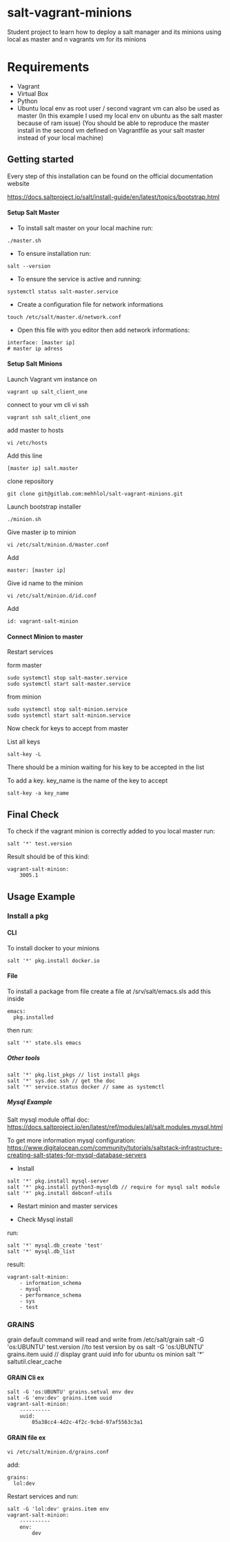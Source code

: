 # salt-vagrant-minions

Student project to learn how to deploy a salt manager and its minions using
local as master and n vagrants vm for its minions

# Requirements

- Vagrant
- Virtual Box
- Python
- Ubuntu local env as root user / second vagrant vm can also be used as master
  (In this example I used my local env on ubuntu as the salt master because of
  ram issue)
  (You should be able to reproduce the master install in the second vm defined
  on Vagrantfile as your salt master instead of your local machine)

## Getting started

Every step of this installation can be found on the official documentation
website

https://docs.saltproject.io/salt/install-guide/en/latest/topics/bootstrap.html

#### Setup Salt Master

- To install salt master on your local machine run:
```
./master.sh
```

- To ensure installation run:
```
salt --version
```

- To ensure the service is active and running:
```
systemctl status salt-master.service
```

- Create a configuration file for network informations
```
touch /etc/salt/master.d/network.conf
```

- Open this file with you editor then add network informations:

```
interface: [master ip]
# master ip adress
```

#### Setup Salt Minions

Launch Vagrant vm instance on
```
vagrant up salt_client_one
```

connect to your vm cli vi ssh
```
vagrant ssh salt_client_one
```

add master to hosts
```
vi /etc/hosts
```
Add this line
```
[master ip] salt.master
```

clone repository
```
git clone git@gitlab.com:mehhlol/salt-vagrant-minions.git
```

Launch bootstrap installer
```
./minion.sh
```

Give master ip to minion
```
vi /etc/salt/minion.d/master.conf
```
Add
```
master: [master ip]
```

Give id name to the minion
```
vi /etc/salt/minion.d/id.conf
```
Add
```
id: vagrant-salt-minion
```

#### Connect Minion to master

Restart services

form master
```
sudo systemctl stop salt-master.service
sudo systemctl start salt-master.service
```
from minion
```
sudo systemctl stop salt-minion.service
sudo systemctl start salt-minion.service
```

Now check for keys to accept from master

List all keys
```
salt-key -L
```

There should be a minion waiting for his key to be accepted in the list

To add a key. key_name is the name of the key to accept
```
salt-key -a key_name
```

## Final Check

To check if the vagrant minion is correctly added to you local master run:
```
salt '*' test.version
```
Result should be of this kind:
```
vagrant-salt-minion:
    3005.1
```

## Usage Example

### Install a pkg

#### CLI

To install docker to your minions
```
salt '*' pkg.install docker.io
```

#### File

To install a package from file create a file at /srv/salt/emacs.sls
add this inside
```
emacs:
  pkg.installed
```
then run:
```
salt '*' state.sls emacs
```

##### Other tools
```
salt '*' pkg.list_pkgs // list install pkgs
salt '*' sys.doc ssh // get the doc
salt '*' service.status docker // same as systemctl
```

##### Mysql Example

Salt mysql module offial doc:
https://docs.saltproject.io/en/latest/ref/modules/all/salt.modules.mysql.html

To get more information mysql configuration:
https://www.digitalocean.com/community/tutorials/saltstack-infrastructure-creating-salt-states-for-mysql-database-servers

- Install
```
salt '*' pkg.install mysql-server
salt '*' pkg.install python3-mysqldb // require for mysql salt module
salt '*' pkg.install debconf-utils
```

- Restart minion and master services

- Check Mysql install

run:
```
salt '*' mysql.db_create 'test'
salt '*' mysql.db_list
```

result:
```
vagrant-salt-minion:
    - information_schema
    - mysql
    - performance_schema
    - sys
    - test
```

### GRAINS

grain default command will read and write from /etc/salt/grain
salt -G 'os:UBUNTU' test.version //to test version by os
salt -G 'os:UBUNTU' grains.item uuid // display grant uuid info for ubuntu os minion
salt '*' saltutil.clear_cache

#### GRAIN Cli ex

```
salt -G 'os:UBUNTU' grains.setval env dev
salt -G 'env:dev' grains.item uuid
vagrant-salt-minion:
    ----------
    uuid:
        05a38cc4-4d2c-4f2c-9cbd-97af5563c3a1
```

#### GRAIN file ex

```
vi /etc/salt/minion.d/grains.conf
```

add:
```
grains:
  lol:dev
```

Restart services and run:
```
salt -G 'lol:dev' grains.item env
vagrant-salt-minion:
    ----------
    env:
        dev
```
